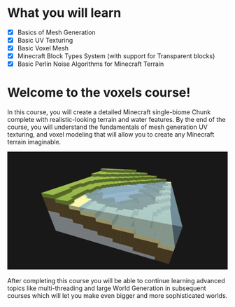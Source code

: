# What you will learn

- [x] Basics of Mesh Generation
- [x] Basic UV Texturing
- [x] Basic Voxel Mesh
- [x] Minecraft Block Types System (with support for Transparent blocks)
- [x] Basic Perlin Noise Algorithms for Minecraft Terrain

# Welcome to the voxels course!

In this course, you will create a detailed Minecraft single-biome Chunk complete with realistic-looking terrain and water features. By the end of the course, you will understand the fundamentals of mesh generation UV texturing, and voxel modeling that will allow you to create any Minecraft terrain imaginable.

![](/Assets/terrain_generator_beach.png)

After completing this course you will be able to continue learning advanced topics like multi-threading and large World Generation in subsequent courses which will let you make even bigger and more sophisticated worlds.
